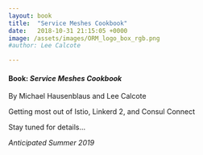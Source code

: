 ```yaml
---
layout: book
title:  "Service Meshes Cookbook"
date:   2018-10-31 21:15:05 +0000
image: /assets/images/ORM_logo_box_rgb.png
#author: Lee Calcote

---
```

<h4> Book: <i>Service Meshes Cookbook</i></h4>
By Michael Hausenblaus and Lee Calcote

Getting most out of Istio, Linkerd 2, and Consul Connect

Stay tuned for details...

<i>Anticipated Summer 2019</i>


